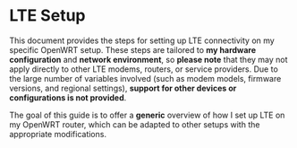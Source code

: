 # LTE Setup

This document provides the steps for setting up LTE connectivity on my specific OpenWRT setup. These steps are tailored to **my hardware configuration** and **network environment**, so **please note** that they may not apply directly to other LTE modems, routers, or service providers. Due to the large number of variables involved (such as modem models, firmware versions, and regional settings), **support for other devices or configurations is not provided**.

The goal of this guide is to offer a **generic** overview of how I set up LTE on my OpenWRT router, which can be adapted to other setups with the appropriate modifications.

